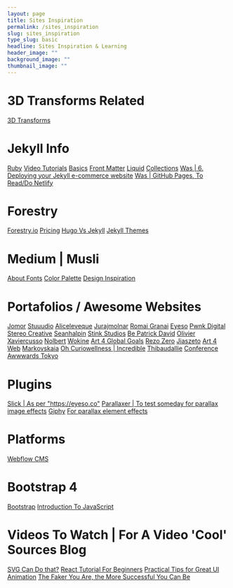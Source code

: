 ```yaml
---
layout: page
title: Sites Inspiration
permalink: /sites_inspiration
slug: sites_inspiration
type_slug: basic
headline: Sites Inspiration & Learning
header_image: ""
background_image: ""
thumbnail_image: ""
---
```


<h1>3D Transforms Related</h1>
<a href="https://3dtransforms.desandro.com/perspective">3D Transforms</a>

<h1>Jekyll Info</h1>
<a href="https://jekyllrb.com/docs/ruby-101/">Ruby</a>
<a href="https://jekyllrb.com/tutorials/video-walkthroughs/">Video Tutorials</a>
<a href="https://www.awesomeincu.com/tutorials/jekyll-basics/">Basics</a>
<a href="https://jekyllrb.com/docs/configuration/front-matter-defaults/">Front Matter</a>
<a href="https://jekyllrb.com/docs/liquid/">Liquid</a>
<a href="https://jekyllrb.com/docs/collections/">Collections</a>
<a href="https://snipcart.com/blog/jekyll-ecommerce-tutorial">Was | 6. Deploying your Jekyll e-commerce website</a>
<a href="https://jekyllrb.com/docs/deployment/third-party/">Was | GitHub Pages, To Read/Do Netlify</a>

<h1>Forestry</h1>
<a href="https://forestry.io/">Forestry.io</a>
<a href="https://forestry.io/pricing/">Pricing</a>
<a href="https://forestry.io/blog/hugo-and-jekyll-compared/">Hugo Vs Jekyll</a>
<a href="https://jekyllthemes.io/free">Jekyll Themes</a>

<h1>Medium | Musli</h1>
<a href="https://medium.muz.li/discovering-font-personality-5-font-psychology-insights-that-will-improve-your-ux-design-fd4eb3ae8413">About Fonts</a>
<a href="https://colors.muz.li/color-palette-generator/b37400">Color Palette</a>
<a href="https://search.muz.li/?utm_source=Muzli_medium&utm_medium=muzli_medium_banner&utm_campaign=search_banner_yellow">Design Inspiration</a>

<h1>Portafolios / Awesome Websites</h1>
<a href="https://www.jomor.design/work">Jomor</a>
<a href="https://stuuudio.co/">Stuuudio</a>
<a href="https://aliceleveque.com/">Aliceleveque</a>
<a href="https://jurajmolnar.com/">Jurajmolnar</a>
<a href="http://romaingranai.be/">Romai Granai</a>
<a href="https://eyeso.co/pricing-licensing">Eyeso</a>
<a href="https://www.pwnkdigital.com/work/">Pwnk Digital</a>
<a href="https://stereocreative.com/">Stereo Creative</a>
<a href="http://seanhalpin.io/">Seanhalpin</a>
<a href="https://www.stinkstudios.com/">Stink Studios</a>
<a href="https://bepatrickdavid.com/">Be Patrick David</a>
<a href="https://www.olivier-guilleux.com/">Olivier</a>
<a href="https://xaviercusso.com/#/">Xaviercusso</a>
<a href="http://nolbert.com/">Nolbert</a>
<a href="https://www.wokine.com/">Wokine</a>
<a href="https://art4globalgoals.com/en">Art 4 Global Goals</a>
<a href="https://www.rezo-zero.com/">Rezo Zero</a>
<a href="http://jiaszeto.com/">Jiaszeto</a>
<a href="http://ss.art4web.co/">Art 4 Web</a>
<a href="http://markovskaia.ru/">Markovskaia</a>
<a href="https://oh.curiowellness.com/">Oh Curiowellness | Incredible</a>
<a href="http://www.thibaudallie.com/">Thibaudallie</a>
<a href="https://conference.awwwards.com/tokyo/">Conference Awwwards Tokyo</a>
<!--
<a href="..."></a>
<a href="..."></a>
<a href="..."></a>
<a href="..."></a>
<a href="..."></a>
-->

<h1>Plugins</h1>
<a href="https://kenwheeler.github.io/slick/">Slick | As per "https://eyeso.co"</a>
<a href="http://digitalzoomstudio.net/previews/parallaxer/">Parallaxer | To test someday for parallax image effects</a>
<a href="https://giphy.com/gifs/perfect-loops-2dnGHOAQt1tIziib5X">Giphy</a>
<a href="https://dixonandmoe.com/rellax/">For parallax element effects</a>

<h1>Platforms</h1>
<a href="https://webflow.com/cms">Webflow CMS</a>

<h1>Bootstrap 4</h1>
<a href="https://mdbootstrap.com/education/bootstrap/">Bootstrap</a>
<a href="https://mdbootstrap.com/education/javascript/chapter-1-lesson-1/">Introduction To JavaScript</a>

<h1>Videos To Watch | For A Video 'Cool' Sources Blog</h1>
<a href="youtube.com/watch?v=dv2TvTXQ4FQ">SVG Can Do that?</a>
<a href="http://youtube.com/watch?v=dGcsHMXbSOA">React Tutorial For Beginners</a>
<a href="https://www.youtube.com/watch?v=LmXVxkWjLT8&list=LL4KC8qzHaqFuW7XvQ0fMB2A&index=2&t=1148s">Practical Tips for Great UI Animation</a>
<a href="https://www.youtube.com/watch?v=bEg5ySTUGxE">The Faker You Are, the More Successful You Can Be</a>